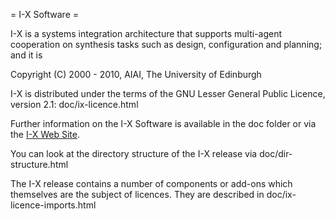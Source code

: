 = I-X Software =

I-X is a systems integration architecture that supports multi-agent cooperation on synthesis tasks such as design, configuration and planning; and it is

Copyright (C) 2000 - 2010, AIAI, The University of Edinburgh

I-X is distributed under the terms of the GNU Lesser General Public
Licence, version 2.1:  doc/ix-licence.html

Further information on the I-X Software is available in the doc folder or via the <a href="http://www.aiai.ed.ac.uk/project/ix/">I-X Web Site</a>.

You can look at the directory structure of the I-X release via doc/dir-structure.html

The I-X release contains a number of components or add-ons which themselves are the subject of licences.  They are described in doc/ix-licence-imports.html
